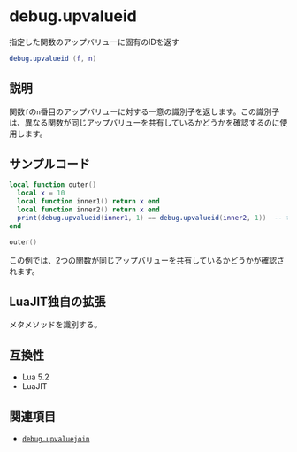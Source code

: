 # debug.upvalueid

指定した関数のアップバリューに固有のIDを返す

```lua
debug.upvalueid (f, n)
```

## 説明

関数`f`の`n`番目のアップバリューに対する一意の識別子を返します。この識別子は、異なる関数が同じアップバリューを共有しているかどうかを確認するのに使用します。

## サンプルコード

```lua
local function outer()
  local x = 10
  local function inner1() return x end
  local function inner2() return x end
  print(debug.upvalueid(inner1, 1) == debug.upvalueid(inner2, 1))  -- true が表示される
end

outer()
```

この例では、2つの関数が同じアップバリューを共有しているかどうかが確認されます。

## LuaJIT独自の拡張

メタメソッドを識別する。

## 互換性

- Lua 5.2
- LuaJIT

## 関連項目

- [`debug.upvaluejoin`](upvaluejoin.md)